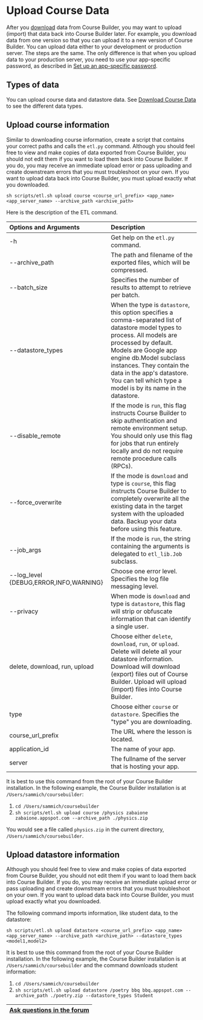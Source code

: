 <h1>Upload Course Data</h1>

After you [download](ExportCourseData.md) data from Course Builder, you may want to upload (import) that data back into Course Builder later. For example, you download data from one version so that you can upload it to a new version of Course Builder. You can upload data either to your development or production server. The steps are the same. The only difference is that when you upload data to your production server, you need to use your app-specific password, as described in [Set up an app-specific password](UploadCode#Set_up_an_app-specific_password.md).



## Types of data ##
You can upload course data and datastore data. See [Download Course Data](ExportCourseData#Types_of_data_available.md) to see the different data types.

## Upload course information ##
Similar to downloading course information, create a script that contains your correct paths and calls the `etl.py` command. Although you should feel free to view and make copies of data exported from Course Builder, you should not edit them if you want to load them back into Course Builder. If you do, you may receive an immediate upload error or pass uploading and create downstream errors that you must troubleshoot on your own. If you want to upload data back into Course Builder, you must upload exactly what you downloaded.

```
sh scripts/etl.sh upload course <course_url_prefix> <app_name> <app_server_name> --archive_path <archive_path>
```

Here is the description of the ETL command.

| **Options and Arguments** | **Description** |
|:--------------------------|:----------------|
| -h | Get help on the `etl.py` command. |
| --archive\_path | The path and filename of the exported files, which will be compressed. |
| --batch\_size | Specifies the number of results to attempt to retrieve per batch. |
| --datastore\_types | When the type is `datastore`, this option specifies a comma-separated list of datastore model types to process. All models are processed by default.  Models are Google app engine db.Model subclass instances. They contain the data in the app's datastore. You can tell which type a model is by its name in the datastore. |
| --disable\_remote | If the mode is `run`, this flag instructs Course Builder to skip authentication and remote environment setup. You should only use this flag for jobs that run entirely locally and do not require remote procedure calls (RPCs). |
| --force\_overwrite | If the mode is `download` and type is `course`, this flag instructs Course Builder to completely overwrite all the existing data in the target system with the uploaded data. Backup your data before using this feature. |
| --job\_args | If the mode is `run`, the string containing the arguments is delegated to `etl_lib.Job` subclass. |
| --log\_level {DEBUG,ERROR,INFO,WARNING} | Choose one error level. Specifies the log file messaging level. |
| --privacy | When mode is `download` and type is `datastore`, this flag will strip or obfuscate information that can identify a single user. |
| delete, download, run, upload | Choose either `delete`, `download`, `run`, or `upload`. Delete will delete all your datastore information. Download will download (export) files out of Course Builder. Upload will upload (import) files into Course Builder. |
| type | Choose either `course` or `datastore`. Specifies the "type" you are downloading. |
| course\_url\_prefix | The URL where the lesson is located. |
| application\_id | The name of your app. |
| server | The fullname of the server that is hosting your app. |

It is best to use this command from the root of your Course Builder installation. In the following example, the Course Builder installation is at `/Users/sammich/coursebuilder`:
  1. `cd /Users/sammich/coursebuilder`
  1. `sh scripts/etl.sh upload course /physics zabaione zabaione.appspot.com --archive_path ./physics.zip`

You would see a file called `physics.zip` in the current directory, `/Users/sammich/coursebuilder`.

## Upload datastore information ##
Although you should feel free to view and make copies of data exported from Course Builder, you should not edit them if you want to load them back into Course Builder. If you do, you may receive an immediate upload error or pass uploading and create downstream errors that you must troubleshoot on your own. If you want to upload data back into Course Builder, you must upload exactly what you downloaded.

The following command imports information, like student data, to the datastore:

```
sh scripts/etl.sh upload datastore <course_url_prefix> <app_name> <app_server_name> --archive_path <archive_path> --datastore_types <model1,model2>
```

It is best to use this command from the root of your Course Builder installation. In the following example, the Course Builder installation is at `/Users/sammich/coursebuilder` and the command downloads student information:
  1. `cd /Users/sammich/coursebuilder`
  1. `sh scripts/etl.sh upload datastore /poetry bbq bbq.appspot.com --archive_path ./poetry.zip --datastore_types Student`

| [Ask questions in the forum](https://groups.google.com/forum/?fromgroups#!categories/course-builder-forum/evaluate-course-efficacy) |
|:------------------------------------------------------------------------------------------------------------------------------------|